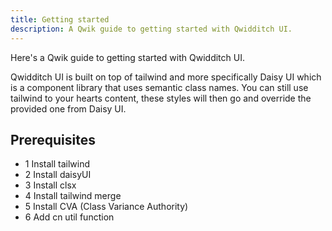 ```yaml
---
title: Getting started
description: A Qwik guide to getting started with Qwidditch UI.
---
```


Here's a Qwik guide to getting started with Qwidditch UI.

Qwidditch UI is built on top of tailwind and more specifically Daisy UI which is a component library that uses semantic class names. You can still use tailwind to your hearts content, these styles will then go and override the provided one from Daisy UI.

## Prerequisites

- 1 Install tailwind
- 2 Install daisyUI
- 3 Install clsx
- 4 Install tailwind merge
- 5 Install CVA (Class Variance Authority)
- 6 Add cn util function
